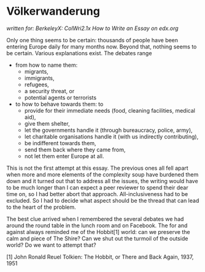 Völkerwanderung
===============

_written for: BerkeleyX: ColWri2.1x How to Write an Essay on edx.org_

Only one thing seems to be certain: thousands of people have been entering Europe daily for many months now.
Beyond that, nothing seems to be certain. Various explanations exist. The debates range 

* from how to name them: 
  + migrants,
  + immigrants,
  + refugees,
  + a security threat, or 
  + potential agents or terrorists
* to how to behave towards them: to 
  + provide for their immediate needs (food, cleaning facilities, medical aid),
  + give them shelter, 
  + let the governments handle it (through bureaucracy, police, army),
  + let charitable organisations handle it (with us indirectly contributing), 
  + be indifferent towards them, 
  + send them back where they came from, 
  + not let them enter Europe at all.

This is not the first attempt at this essay. The previous ones all fell apart when more and more elements of the complexity soup have burdened them down and it turned out that to address all the issues, the writing would have to be much longer than I can expect a peer reviewer to spend their dear time on, so I had better abort that approach. All-inclusiveness had to be excluded. So I had to decide what aspect should be the thread that can lead to the heart of the problem.

The best clue arrived when I remembered the several debates we had around the round table in the lunch room and on Facebook. The for and against always reminded me of the Hobbit[1] world: can we preserve the calm and piece of The Shire? Can we shut out the turmoil of the outside world? Do we want to attempt that?



[1] John Ronald Reuel Tolkien: The Hobbit, or There and Back Again, 1937, 1951
